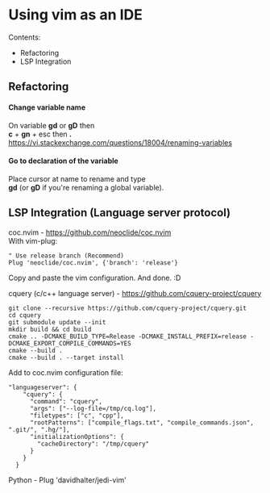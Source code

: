 # Using vim as an IDE
Contents:
* Refactoring
* LSP Integration

## Refactoring
#### Change variable name
On variable **gd** or **gD** then  
**c** + **gn** + esc then **.**  
https://vi.stackexchange.com/questions/18004/renaming-variables  

#### Go to declaration of the variable  
Place cursor at name to rename and type  
**gd** (or **gD** if you're renaming a global variable).  

## LSP Integration (Language server protocol)
coc.nvim - https://github.com/neoclide/coc.nvim  
With vim-plug:  
```
" Use release branch (Recommend)
Plug 'neoclide/coc.nvim', {'branch': 'release'}
```
Copy and paste the vim configuration. And done. :D

cquery (c/c++ language server) - https://github.com/cquery-project/cquery
```
git clone --recursive https://github.com/cquery-project/cquery.git
cd cquery
git submodule update --init
mkdir build && cd build
cmake .. -DCMAKE_BUILD_TYPE=Release -DCMAKE_INSTALL_PREFIX=release -DCMAKE_EXPORT_COMPILE_COMMANDS=YES
cmake --build .
cmake --build . --target install
```
Add to coc.nvim configuration file:  
```
"languageserver": {
    "cquery": {
      "command": "cquery",
      "args": ["--log-file=/tmp/cq.log"],
      "filetypes": ["c", "cpp"],
      "rootPatterns": ["compile_flags.txt", "compile_commands.json", ".git/", ".hg/"],
      "initializationOptions": {
        "cacheDirectory": "/tmp/cquery"
      }
    }
  }
```

Python - Plug 'davidhalter/jedi-vim'
